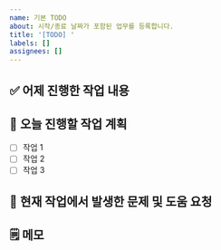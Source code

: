 ```yaml
---
name: 기본 TODO
about: 시작/종료 날짜가 포함된 업무를 등록합니다.
title: '[TODO] '
labels: []
assignees: []
---
```


## ✅ 어제 진행한 작업 내용
<!-- 완료한 작업 요약 -->

## 📌 오늘 진행할 작업 계획
- [ ] 작업 1
- [ ] 작업 2
- [ ] 작업 3

## 🌿 현재 작업에서 발생한 문제 및 도움 요청
<!-- 이슈, 질문, 협업 요청 등 -->

## 🗒️ 메모
<!-- 참고 사항, 다음에 고려할 점 등 -->
